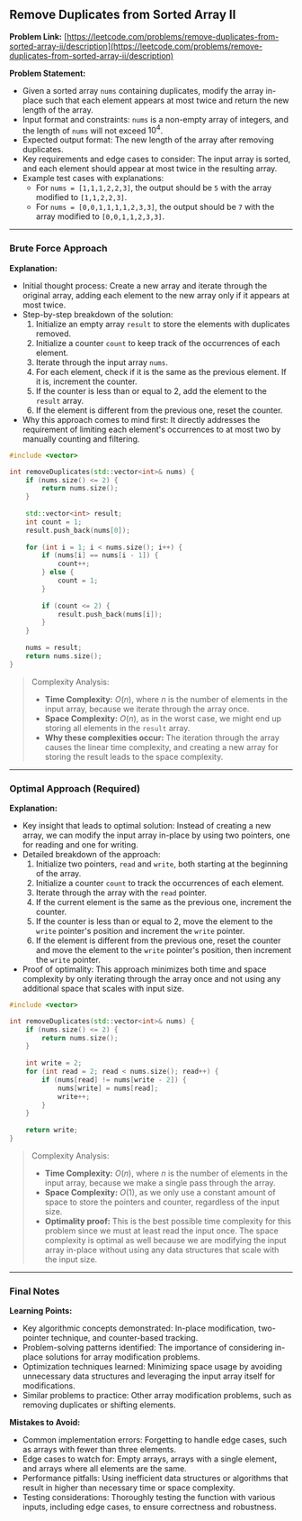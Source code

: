 ## Remove Duplicates from Sorted Array II

**Problem Link:** [https://leetcode.com/problems/remove-duplicates-from-sorted-array-ii/description](https://leetcode.com/problems/remove-duplicates-from-sorted-array-ii/description)

**Problem Statement:**
- Given a sorted array `nums` containing duplicates, modify the array in-place such that each element appears at most twice and return the new length of the array.
- Input format and constraints: `nums` is a non-empty array of integers, and the length of `nums` will not exceed $10^4$.
- Expected output format: The new length of the array after removing duplicates.
- Key requirements and edge cases to consider: The input array is sorted, and each element should appear at most twice in the resulting array.
- Example test cases with explanations:
  - For `nums = [1,1,1,2,2,3]`, the output should be `5` with the array modified to `[1,1,2,2,3]`.
  - For `nums = [0,0,1,1,1,1,2,3,3]`, the output should be `7` with the array modified to `[0,0,1,1,2,3,3]`.

---

### Brute Force Approach

**Explanation:**
- Initial thought process: Create a new array and iterate through the original array, adding each element to the new array only if it appears at most twice.
- Step-by-step breakdown of the solution:
  1. Initialize an empty array `result` to store the elements with duplicates removed.
  2. Initialize a counter `count` to keep track of the occurrences of each element.
  3. Iterate through the input array `nums`.
  4. For each element, check if it is the same as the previous element. If it is, increment the counter.
  5. If the counter is less than or equal to 2, add the element to the `result` array.
  6. If the element is different from the previous one, reset the counter.
- Why this approach comes to mind first: It directly addresses the requirement of limiting each element's occurrences to at most two by manually counting and filtering.

```cpp
#include <vector>

int removeDuplicates(std::vector<int>& nums) {
    if (nums.size() <= 2) {
        return nums.size();
    }
    
    std::vector<int> result;
    int count = 1;
    result.push_back(nums[0]);
    
    for (int i = 1; i < nums.size(); i++) {
        if (nums[i] == nums[i - 1]) {
            count++;
        } else {
            count = 1;
        }
        
        if (count <= 2) {
            result.push_back(nums[i]);
        }
    }
    
    nums = result;
    return nums.size();
}
```

> Complexity Analysis:
> - **Time Complexity:** $O(n)$, where $n$ is the number of elements in the input array, because we iterate through the array once.
> - **Space Complexity:** $O(n)$, as in the worst case, we might end up storing all elements in the `result` array.
> - **Why these complexities occur:** The iteration through the array causes the linear time complexity, and creating a new array for storing the result leads to the space complexity.

---

### Optimal Approach (Required)

**Explanation:**
- Key insight that leads to optimal solution: Instead of creating a new array, we can modify the input array in-place by using two pointers, one for reading and one for writing.
- Detailed breakdown of the approach:
  1. Initialize two pointers, `read` and `write`, both starting at the beginning of the array.
  2. Initialize a counter `count` to track the occurrences of each element.
  3. Iterate through the array with the `read` pointer.
  4. If the current element is the same as the previous one, increment the counter.
  5. If the counter is less than or equal to 2, move the element to the `write` pointer's position and increment the `write` pointer.
  6. If the element is different from the previous one, reset the counter and move the element to the `write` pointer's position, then increment the `write` pointer.
- Proof of optimality: This approach minimizes both time and space complexity by only iterating through the array once and not using any additional space that scales with input size.

```cpp
#include <vector>

int removeDuplicates(std::vector<int>& nums) {
    if (nums.size() <= 2) {
        return nums.size();
    }
    
    int write = 2;
    for (int read = 2; read < nums.size(); read++) {
        if (nums[read] != nums[write - 2]) {
            nums[write] = nums[read];
            write++;
        }
    }
    
    return write;
}
```

> Complexity Analysis:
> - **Time Complexity:** $O(n)$, where $n$ is the number of elements in the input array, because we make a single pass through the array.
> - **Space Complexity:** $O(1)$, as we only use a constant amount of space to store the pointers and counter, regardless of the input size.
> - **Optimality proof:** This is the best possible time complexity for this problem since we must at least read the input once. The space complexity is optimal as well because we are modifying the input array in-place without using any data structures that scale with the input size.

---

### Final Notes

**Learning Points:**
- Key algorithmic concepts demonstrated: In-place modification, two-pointer technique, and counter-based tracking.
- Problem-solving patterns identified: The importance of considering in-place solutions for array modification problems.
- Optimization techniques learned: Minimizing space usage by avoiding unnecessary data structures and leveraging the input array itself for modifications.
- Similar problems to practice: Other array modification problems, such as removing duplicates or shifting elements.

**Mistakes to Avoid:**
- Common implementation errors: Forgetting to handle edge cases, such as arrays with fewer than three elements.
- Edge cases to watch for: Empty arrays, arrays with a single element, and arrays where all elements are the same.
- Performance pitfalls: Using inefficient data structures or algorithms that result in higher than necessary time or space complexity.
- Testing considerations: Thoroughly testing the function with various inputs, including edge cases, to ensure correctness and robustness.